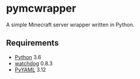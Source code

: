 # pymcwrapper
A simple Minecraft server wrapper written in Python.

## Requirements
* [Python](https://www.python.org/) 3.6
* [watchdog](https://pypi.python.org/pypi/watchdog) 0.8.3
* [PyYAML](https://pypi.python.org/pypi/PyYAML) 3.12
